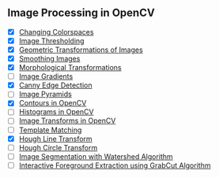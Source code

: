 ## Image Processing in OpenCV
- [x] [Changing Colorspaces](https://docs.opencv.org/3.0-beta/doc/py_tutorials/py_imgproc/py_colorspaces/py_colorspaces.html)
- [x] [Image Thresholding](https://docs.opencv.org/3.0-beta/doc/py_tutorials/py_imgproc/py_thresholding/py_thresholding.html)
- [x] [Geometric Transformations of Images](https://docs.opencv.org/3.0-beta/doc/py_tutorials/py_imgproc/py_geometric_transformations/py_geometric_transformations.html)
- [x] [Smoothing Images](https://docs.opencv.org/3.0-beta/doc/py_tutorials/py_imgproc/py_filtering/py_filtering.html)
- [x] [Morphological Transformations](https://docs.opencv.org/3.0-beta/doc/py_tutorials/py_imgproc/py_morphological_ops/py_morphological_ops.html)
- [ ] [Image Gradients](https://docs.opencv.org/3.0-beta/doc/py_tutorials/py_imgproc/py_gradients/py_gradients.html)
- [x] [Canny Edge Detection](https://docs.opencv.org/3.0-beta/doc/py_tutorials/py_imgproc/py_canny/py_canny.html)
- [ ] [Image Pyramids](https://docs.opencv.org/3.0-beta/doc/py_tutorials/py_imgproc/py_pyramids/py_pyramids.html)
- [x] [Contours in OpenCV](https://docs.opencv.org/3.0-beta/doc/py_tutorials/py_imgproc/py_contours/py_table_of_contents_contours/py_table_of_contents_contours.html)
- [ ] [Histograms in OpenCV](https://docs.opencv.org/3.0-beta/doc/py_tutorials/py_imgproc/py_histograms/py_table_of_contents_histograms/py_table_of_contents_histograms.html#table-of-content-histograms)
- [ ] [Image Transforms in OpenCV](https://docs.opencv.org/3.0-beta/doc/py_tutorials/py_imgproc/py_transforms/py_table_of_contents_transforms/py_table_of_contents_transforms.html)
- [ ] [Template Matching](https://docs.opencv.org/3.0-beta/doc/py_tutorials/py_imgproc/py_template_matching/py_template_matching.html)
- [x] [Hough Line Transform](https://docs.opencv.org/3.0-beta/doc/py_tutorials/py_imgproc/py_houghlines/py_houghlines.html)
- [ ] [Hough Circle Transform](https://docs.opencv.org/3.0-beta/doc/py_tutorials/py_imgproc/py_houghcircles/py_houghcircles.html)
- [ ] [Image Segmentation with Watershed Algorithm](https://docs.opencv.org/3.0-beta/doc/py_tutorials/py_imgproc/py_watershed/py_watershed.html)
- [ ] [Interactive Foreground Extraction using GrabCut Algorithm](https://docs.opencv.org/3.0-beta/doc/py_tutorials/py_imgproc/py_grabcut/py_grabcut.html)